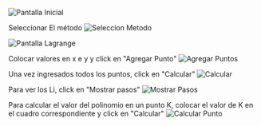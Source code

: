 
![Pantalla Inicial](lagrange/1_inicio.png "Pantalla Inicial")

Seleccionar El método
![Seleccion Metodo](lagrange/2_metodo.png "Seleccion Metodo")

![Pantalla Lagrange](lagrange/3_pantalla_lagrange.png "Pantalla Lagrange")

Colocar valores en x e y y click en "Agregar Punto"
![Agregar Puntos](lagrange/4_agregar_puntos.png "Agregar Puntos")

Una vez ingresados todos los puntos, click en "Calcular"
![Calcular](lagrange/5_calcular.png "Calcular")

Para ver los Li, click en "Mostrar pasos"
![Mostrar Pasos](lagrange/6_mostrar_pasos.png "Mostrar Pasos")

Para calcular el valor del polinomio en un punto K, colocar el valor de K en el cuadro correspondiente y click en "Calcular"
![Calcular Punto](lagrange/7_calcular_punto.png "Calcular Punto")
